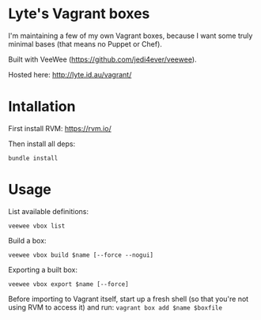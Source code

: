 Lyte's Vagrant boxes
====================

I'm maintaining a few of my own Vagrant boxes, because I want some truly minimal bases (that means no Puppet or Chef).

Built with VeeWee (https://github.com/jedi4ever/veewee).

Hosted here: http://lyte.id.au/vagrant/


Intallation
===========

First  install RVM: https://rvm.io/

Then install all deps:

`bundle install`


Usage
=====

List available definitions:

`veewee vbox list`

Build a box:

`veewee vbox build $name [--force --nogui]`

Exporting a built box:

`veewee vbox export $name [--force]`

Before importing to Vagrant itself, start up a fresh shell (so that you're not using RVM to access it) and run:
`vagrant box add $name $boxfile`
